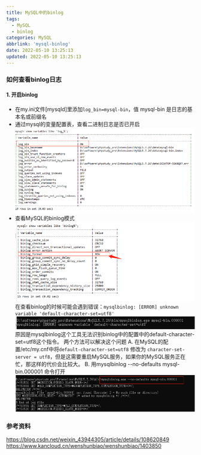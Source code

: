 ```yaml
---
title: MySQL中的binlog
tags:
  - MySQL
  - binlog
categories: MySQL
abbrlink: 'mysql-binlog'
date: 2022-05-10 13:25:13
updated: 2022-05-10 13:25:13
---
```

### 如何查看binlog日志
#### 1. 开启binlog
- 在my.ini文件[mysqld]里添加`log_bin=mysql-bin`，值 mysql-bin 是日志的基本名或前缀名
- 通过mysql的变量配置表，查看二进制日志是否已开启
![](/images/mysql_binlog_1.png)
- 查看MySQL的binlog模式
![](/images/mysql_binlog_2.png)
在查看binlog的时候可能会遇到错误：`mysqlbinlog: [ERROR] unknown variable 'default-character-set=utf8'`
![](/images/mysql_binlog_3.png)
原因是mysqlbinlog这个工具无法识别binlog中的配置中的default-character-set=utf8这个指令。
两个方法可以解决这个问题
A. 在MySQL的配置/etc/my.cnf中将`default-character-set=utf8` 修改为
`character-set-server = utf8`，但是这需要重启MySQL服务，如果你的MySQL服务正在忙，那这样的代价会比较大。
B. 用mysqlbinlog --no-defaults mysql-bin.000001 命令打开
![](/images/mysql_binlog_4.png)

### 参考资料
https://blog.csdn.net/weixin_43944305/article/details/108620849
https://www.kancloud.cn/wenshunbiao/wenshunbiao/1403850